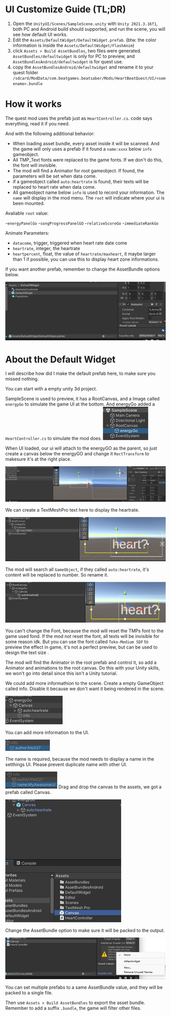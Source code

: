 # UI Customize Guide (TL;DR)

1. Open the `UnityUI/Scenes/SampleScene.unity` with `Unity 2021.3.16f1`, both PC and Android build should supported, and run the scene, you will see how default UI works.
2. Edit the `Assets/DefaultWidget/DefaultWidget.prefab`. (btw. the color information is inside the `Assets/DefaultWidget/FlashAnim`)
3. click `Assets > Build AssetBundles`, two files were generated. `AssetBundles/defaultwidget` is only for PC to preview, and `AssetBundlesAndroid/defaultwidget` is for quest use.
4. copy the `AssetBundlesAndroid/defaultwidget` and rename it to your quest folder `/sdcard/ModData/com.beatgames.beatsaber/Mods/HeartBeatQuest/UI/<somename>.bundle`

# How it works

The quest mod uses the prefab just as `HeartController.cs`. code says everything, read it if you need.

And with the following additional behavior:

- When loading asset bundle, every asset inside it will be scanned. And the game will only uses a prefab if it found a `name:xxxx` below `info` gameobject.
- All TMP_Text fonts were replaced to the game fonts. If we don't do this, the font will invisible.
- The mod will find a Animator for root gameobject. If found, the parameters will be set when data come.
- if a gameobject called `auto:heartrate` is found, their texts will be replaced to heart rate when data come.
- All gameobject name below `info` is used to record your information. The `name` will display in the mod menu. The `root` will indicate where your ui is been mounted.

Avaliable `root` value:

-`energyPanelGo`
-`songProgressPanelGO`
-`relativeScoreGo`
-`immediateRankGo`

Animate Parameters:

- `datacome`, trigger, triggered when heart rate date come
- `heartrate`, integer, the heartrate
- `heartpercent`, float, the value of `heartrate/maxheart`, it maybe larger than 1 if possible, you can use this to display heart zone informations.

If you want another prefab, remember to change the AssetBundle options below.

![alt text](image.png)

# About the Default Widget

I will describe how did I make the default prefab here, to make sure you missed nothing.

You can start with a empty unity 3d project.

SampleScene is used to preview, it has a RootCanvas, and a Image called `energyGo` to simulate the game UI at the bottom. And energyGo added a `HeartController.cs` to simulate the mod does.
![alt text](image-1.png)

 When UI loaded, our ui will attach to the energyGO as the parent, so just create a canvas below the energyGO and change it `RectTransform` to makesure it's at the right place.

![alt text](image-2.png)

We can create a TextMeshPro text here to display the heartrate.

![alt text](image-3.png)

The mod will search all `GameObject`, if they called `auto:heartrate`, it's content will be replaced to number. So rename it.

![alt text](image-4.png)

You can't change the Font, because the mod will reset the TMPs font to the game used fond. If the mod not reset the font, all texts will be invisible for some reason idk. But you can use the font called `Teko-Medium SDF` to preview the effect in game, it's not a perfect preview, but can be used to design the text size .

The mod will find the Animator in the root prefab and control it, so add a Animator and animations to the root canvas. Do this with your Unity skills, we won't go into detail since this isn't a Unity tutorial.


We could add more informathion to the scene. Create a empty GameObject called info. Disable it because we don't want it being rendered in the scene.

![alt text](image-7.png)

You can add more information to the UI.

![alt text](image-8.png)

The name is required, because the mod needs to display a name in the setthings UI. Please prevent duplicate name with other UI.

![alt text](image-9.png)
Drag and drop the canvas to the assets, we got a prefab called Canvas.

![alt text](image-5.png)

Change the AssetBundle option to make sure it will be packed to the output.

![alt text](image-6.png)

You can set multiple prefabs to a same AssetBundle value, and they will be packed to a single file.

Then use `Assets > Build AssetBundles` to export the asset bundle. Remember to add a suffix `.bundle`, the game will filter other files.